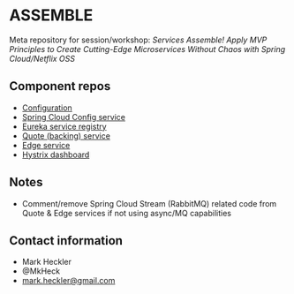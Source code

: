 # ASSEMBLE
Meta repository for session/workshop: _Services Assemble! Apply MVP Principles to Create Cutting-Edge Microservices Without Chaos with Spring Cloud/Netflix OSS_

## Component repos

* [Configuration](https://github.com/mkheck/ASSEMBLE-microservices-config)
* [Spring Cloud Config service](https://github.com/mkheck/ASSEMBLE-config-service)
* [Eureka service registry](https://github.com/mkheck/ASSEMBLE-eureka-service)
* [Quote (backing) service](https://github.com/mkheck/ASSEMBLE-quote-service)
* [Edge service](https://github.com/mkheck/ASSEMBLE-edge-service)
* [Hystrix dashboard](https://github.com/mkheck/ASSEMBLE-hystrix-dashboard)

## Notes

* Comment/remove Spring Cloud Stream (RabbitMQ) related code from Quote & Edge services if not using async/MQ capabilities

## Contact information

* Mark Heckler
* @MkHeck
* mark.heckler@gmail.com
